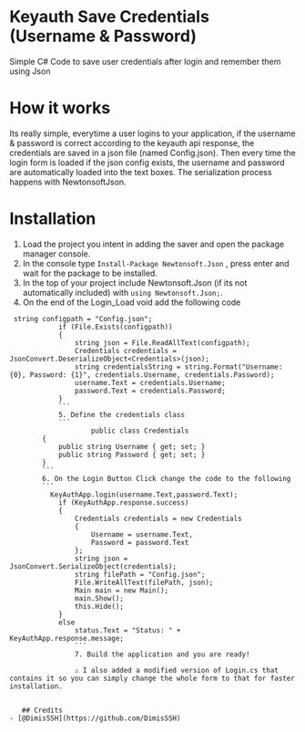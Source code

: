 # Keyauth Save Credentials (Username & Password)
Simple C# Code to save user credentials after login and remember them using Json

# How it works
Its really simple, everytime a user logins to your application, if the username & password is correct according to the keyauth api response, the credentials are saved in a json file (named Config.json). Then every time the login form is loaded if the json config exists, the username and password are automatically loaded into the text boxes. The serialization process happens with NewtonsoftJson.

# Installation
1. Load the project you intent in adding the saver and open the package manager console.
2. In the console type ```Install-Package Newtonsoft.Json``` , press enter and wait for the package to be installed.
3. In the top of your project include Newtonsoft.Json (if its not automatically included) with ```using Newtonsoft.Json;```.
4. On the end of the Login_Load void add the following code
```
 string configpath = "Config.json";
            if (File.Exists(configpath))
            {
                string json = File.ReadAllText(configpath);
                Credentials credentials = JsonConvert.DeserializeObject<Credentials>(json);
                string credentialsString = string.Format("Username: {0}, Password: {1}", credentials.Username, credentials.Password);
                username.Text = credentials.Username;
                password.Text = credentials.Password;
            }
            ```
            5. Define the credentials class 
            ```
                    public class Credentials
        {
            public string Username { get; set; }
            public string Password { get; set; }
        }
        ```
        6. On the Login Button Click change the code to the following
        ```
          KeyAuthApp.login(username.Text,password.Text);
            if (KeyAuthApp.response.success)
            {
                Credentials credentials = new Credentials
                {
                    Username = username.Text,
                    Password = password.Text
                };
                string json = JsonConvert.SerializeObject(credentials);
                string filePath = "Config.json";
                File.WriteAllText(filePath, json);
                Main main = new Main();
                main.Show();
                this.Hide();
            }
            else
                status.Text = "Status: " + KeyAuthApp.response.message;
                ```
                7. Build the application and you are ready!
                
                ⚠️ I also added a modified version of Login.cs that contains it so you can simply change the whole form to that for faster installation.
                
                
   ## Credits
- [@DimisSSH](https://github.com/DimisSSH)
